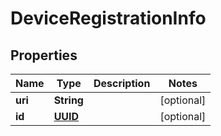 
# DeviceRegistrationInfo

## Properties
Name | Type | Description | Notes
------------ | ------------- | ------------- | -------------
**uri** | **String** |  |  [optional]
**id** | [**UUID**](UUID.md) |  |  [optional]



